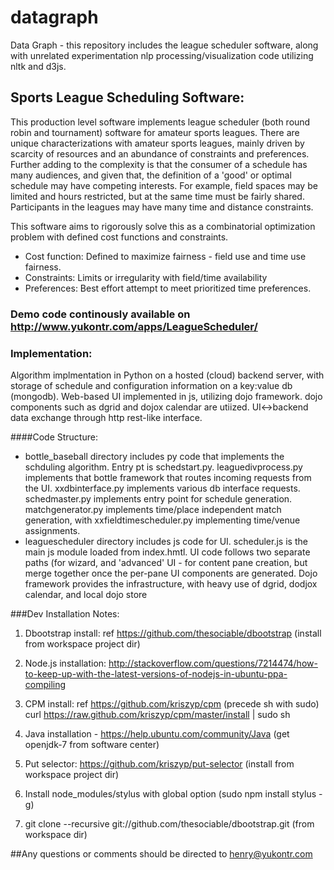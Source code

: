 datagraph
=========

Data Graph - this repository includes the league scheduler software, along with unrelated experimentation nlp processing/visualization code utilizing nltk and d3js.

Sports League Scheduling Software:
-------------------------
This production level software implements league scheduler (both round robin and tournament) software for amateur sports leagues.  There are unique characterizations with amateur sports leagues, mainly driven by scarcity of resources and an abundance of constraints and preferences.  Further adding to the complexity is that the consumer of a schedule has many audiences, and given that, the definition of a 'good' or optimal schedule may have competing interests.  For example, field spaces may be limited and hours restricted, but at the same time must be fairly shared.  Participants in the leagues may have many time and distance constraints.  

This software aims to rigorously solve this as a combinatorial optimization problem with defined cost functions and constraints.

- Cost function:  Defined to maximize fairness - field use and time use fairness.
- Constraints: Limits or irregularity with field/time availability
- Preferences: Best effort attempt to meet prioritized time preferences.

### Demo code continously available on http://www.yukontr.com/apps/LeagueScheduler/

### Implementation:
Algorithm implmentation in Python on a hosted (cloud) backend server, with storage of schedule and configuration information on a key:value db (mongodb).  Web-based UI implemented in js, utilizing dojo framework.  dojo components such as dgrid and dojox calendar are utiized.  UI<->backend data exchange through http rest-like interface.

####Code Structure:
* bottle_baseball directory includes py code that implements the schduling algorithm.  Entry pt is schedstart.py.  leaguedivprocess.py implements that bottle framework that routes incoming requests from the UI.  xxdbinterface.py implements various db interface requests.  schedmaster.py implements entry point for schedule generation.  matchgenerator.py implements time/place independent match generation, with xxfieldtimescheduler.py implementing time/venue assignments.
* leaguescheduler directory includes js code for UI.  scheduler.js is the main js module loaded from index.hmtl.  UI code follows two separate paths (for wizard, and 'advanced' UI - for content pane creation, but merge together once the per-pane UI components are generated.  Dojo framework provides the infrastructure, with heavy use of dgrid, dodjox calendar, and local dojo store


###Dev Installation Notes:
1. Dbootstrap install: ref https://github.com/thesociable/dbootstrap (install from workspace project dir)

2. Node.js installation: http://stackoverflow.com/questions/7214474/how-to-keep-up-with-the-latest-versions-of-nodejs-in-ubuntu-ppa-compiling

3. CPM install: ref https://github.com/kriszyp/cpm  (precede sh with sudo) curl https://raw.github.com/kriszyp/cpm/master/install | sudo sh

4. Java installation - https://help.ubuntu.com/community/Java  (get openjdk-7 from software center)

5. Put selector: https://github.com/kriszyp/put-selector (install from workspace project dir)

6. Install node_modules/stylus with global option (sudo npm install stylus -g)

7. git clone --recursive git://github.com/thesociable/dbootstrap.git (from workspace dir)

##Any questions or comments should be directed to henry@yukontr.com

